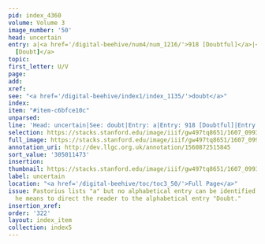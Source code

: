 ```yaml
---
pid: index_4360
volume: Volume 3
image_number: '50'
head: uncertain
entry: a|<a href='/digital-beehive/num4/num_1216/'>918 [Doubtful]</a>|<a href='/digital-beehive/num9/num_2995/'>2061
  [Doubt]</a>
topic:
first_letter: U/V
page:
add:
xref:
see: "<a href='/digital-beehive/index1/index_1135/'>doubt</a>"
index:
item: "#item-c6bfce10c"
unparsed:
line: 'Head: uncertain|See: doubt|Entry: a|Entry: 918 [Doubtful]|Entry: 2061 [Doubt]|#item-c6bfce10c'
selection: https://stacks.stanford.edu/image/iiif/gw497tq8651/1607_0993/461,1473,672,150/full/0/default.jpg
full_image: https://stacks.stanford.edu/image/iiif/gw497tq8651/1607_0993/full/full/0/default.jpg
annotation_uri: http://dev.llgc.org.uk/annotation/1560872515845
sort_value: '305011473'
insertion:
thumbnail: https://stacks.stanford.edu/image/iiif/gw497tq8651/1607_0993/461,1473,672,150/150,/0/default.jpg
label: uncertain
location: "<a href='/digital-beehive/toc/toc3_50/'>Full Page</a>"
issue: Pastorius lists "a" but no alphabetical entry can be identified. It is likely
  he means to direct the reader to the alphabetical entry "Doubt."
insertion_xref:
order: '322'
layout: index_item
collection: index5
---
```

